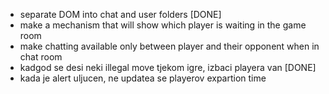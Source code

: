 - separate DOM into chat and user folders [DONE]  
- make a mechanism that will show which player is waiting in the game room  
- make chatting available only between player and their opponent when in chat room  
- kadgod se desi neki illegal move tjekom igre, izbaci playera van [DONE]  
- kada je alert uljucen, ne updatea se playerov expartion time